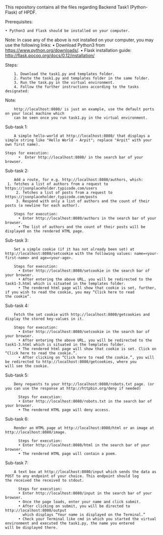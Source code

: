 This repository contains all the files regarding Backend Task1 (Python-Flask) of HPDF.

Prerequisites:

    • Python3 and Flask should be installed on your computer.

Note:
    In case any of the above is not installed on your computer, you may use the following links:
    • Download Python3 from https://www.python.org/downloads/.
    • Flask installation guide: http://flask.pocoo.org/docs/0.12/installation/

Steps: 

        1. Download the task1.py and templates folder.
        2. Paste the task1.py and templates folder in the same folder.
        3. Run the task.py in the virtual environment.
        4. Follow the further instructions according to the tasks designated:

Note: 

        http://localhost:8080/ is just an example, use the default ports on your local machine which 
        can be seen once you run task1.py in the virtual environment.

Sub-task 1:

        A simple hello-world at http://localhost:8080/ that displays a simple string like "Hello World - Arpit"; replace "Arpit" with your own first name). 
        
	Steps for execution:
          •  Enter http://localhost:8080/ in the search bar of your browser.


Sub-task 2:

        Add a route, for e.g. http://localhost:8080/authors, which:
	 1. fetches a list of authors from a request to https://jsonplaceholder.typicode.com/users
         2. fetches a list of posts from a request to https://jsonplaceholder.typicode.com/posts
         3. Respond with only a list of authors and the count of their posts (a newline for each author).

        Steps for execution:
          • Enter http://localhost:8080/authors in the search bar of your browser.
          • The list of authors and the count of their posts will be displayed on the rendered HTML page.
		

Sub-task 3: 

        Set a simple cookie (if it has not already been set) at http://localhost:8080/setcookie with the following values: name=<your-           first-name> and age=<your-age>.

        Steps for execution:
          • Enter http://localhost:8080/setcookie in the search bar of your browser.
          • After entering the above URL, you will be redirected to the task1-3.html which is situated in the templates folder. 
          • The rendered html page will show that cookie is set, further, if you wish to read the cookie, you may “Click here to read               the cookie”.

Sub-task 4: 

        Fetch the set cookie with http://localhost:8080/getcookies and display the stored key-values in it.

        Steps for execution:
          • Enter http://localhost:8080/setcookie in the search bar of your browser.
          • After entering the above URL, you will be redirected to the task1-3.html which is situated in the templates folder. 
          • The rendered html page will show that cookie is set. Click on “Click here to read the cookie.”.
          • After clicking on “Click here to read the cookie.”, you will be redirected to http://localhost:8080/getcookies, where you               will see the cookie.


Sub-task 5: 

        Deny requests to your http://localhost:8080/robots.txt page. (or you can use the response at http://httpbin.org/deny if needed)
	
	      Steps for execution:
          • Enter http://localhost:8080/robots.txt in the search bar of your browser.
          • The rendered HTML page will deny access.


Sub-task 6: 

        Render an HTML page at http://localhost:8080/html or an image at http://localhost:8080/image.

	      Steps for execution:
          • Enter http://localhost:8080/html in the search bar of your browser.
          • The rendered HTML page will contain a poem.


Sub-task 7: 

        A text box at http://localhost:8080/input which sends the data as POST to any endpoint of your choice. This endpoint should log         the received the received to stdout. 

	      Steps for execution:
          • Enter http://localhost:8080/input in the search bar of your browser.
          • Once the page loads, enter your name and click submit.
          • After clicking on submit, you will be directed to http://localhost:8080/output
            which displays “Your name is displayed on the Terminal.”
          • Check your Terminal like cmd in which you started the virtual environment and executed the task1.py, the name you entered               will be displayed there.







	


